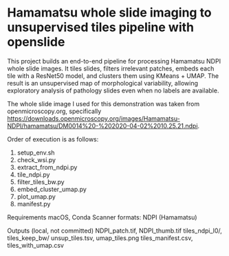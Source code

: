 # Hamamatsu whole slide imaging to unsupervised tiles pipeline with openslide

This project builds an end-to-end pipeline for processing Hamamatsu NDPI whole slide images. It tiles slides, filters irrelevant patches, embeds each tile with a ResNet50 model, and clusters them using KMeans + UMAP. The result is an unsupervised map of morphological variability, allowing exploratory analysis of pathology slides even when no labels are available. 

The whole slide image I used for this demonstration was taken from openmicroscopy.org, specifically https://downloads.openmicroscopy.org/images/Hamamatsu-NDPI/hamamatsu/DM0014%20-%202020-04-02%2010.25.21.ndpi.

Order of execution is as follows:

1. setup_env.sh
2. check_wsi.py
3. extract_from_ndpi.py
4. tile_ndpi.py
5. filter_tiles_bw.py
6. embed_cluster_umap.py
7. plot_umap.py
8. manifest.py

Requirements
macOS, Conda
Scanner formats: NDPI (Hamamatsu)

Outputs (local, not committed)
NDPI_patch.tif, NDPI_thumb.tif
tiles_ndpi_l0/, tiles_keep_bw/
unsup_tiles.tsv, umap_tiles.png
tiles_manifest.csv, tiles_with_umap.csv
